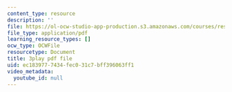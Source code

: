 ```yaml
---
content_type: resource
description: ''
file: https://ol-ocw-studio-app-production.s3.amazonaws.com/courses/res-9-003-brains-minds-and-machines-summer-course-summer-2015/ec1839777434fec031c7bff396063ff1_juRiFivEj8s.pdf
file_type: application/pdf
learning_resource_types: []
ocw_type: OCWFile
resourcetype: Document
title: 3play pdf file
uid: ec183977-7434-fec0-31c7-bff396063ff1
video_metadata:
  youtube_id: null
---
```

